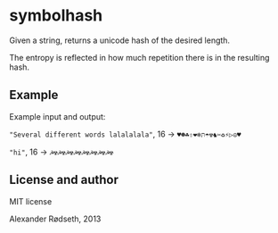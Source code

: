 symbolhash
==========

Given a string, returns a unicode hash of the desired length.

The entropy is reflected in how much repetition there is in the resulting hash.

Example
-------

Example input and output:

```"Several different words lalalalala"```, 16 -> ```♥☻☘⇧❤❄תּ☂☢♞✂♻⚡▷☮♥```

```"hi"```, 16 -> ```☭☢☭☢☭☢☭☢☭☢☭☢☭☢☭☢```

License and author
------------------

MIT license

Alexander Rødseth, 2013
